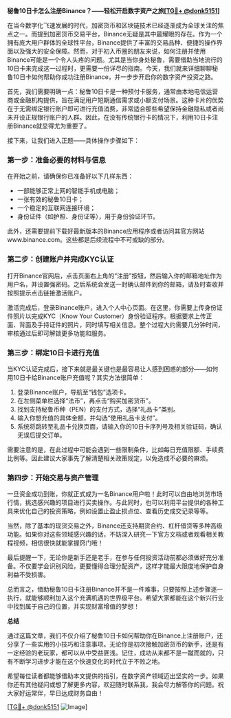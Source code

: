 **秘鲁10日卡怎么注册Binance？——轻松开启数字资产之旅[[TG💪+ @donk5151](https://t.me/s/donk5151)]**

在当今数字化飞速发展的时代，加密货币和区块链技术已经逐渐成为全球关注的焦点之一。而提到加密货币交易平台，Binance无疑是其中最耀眼的存在。作为一个拥有庞大用户群体的全球性平台，Binance提供了丰富的交易品种、便捷的操作界面以及强大的安全保障。然而，对于初入币圈的朋友来说，如何注册并使用Binance可能是一个令人头疼的问题。尤其是当你身处秘鲁，需要借助当地流行的10日卡来完成这一过程时，更需要一份详尽的指南。今天，我们就来详细聊聊秘鲁10日卡如何帮助你成功注册Binance，并一步步开启你的数字资产投资之路。

首先，我们需要明确一点：秘鲁10日卡是一种预付卡服务，通常由本地电信运营商或金融机构提供，旨在满足用户短期通信需求或小额支付场景。这种卡片的优势在于无需绑定银行账户即可进行充值消费，非常适合那些希望保持金融隐私或者尚未开设正规银行账户的人群。因此，在没有传统银行卡的情况下，利用10日卡注册Binance就显得尤为重要了。

接下来，让我们进入正题——具体操作步骤如下：

### 第一步：准备必要的材料与信息

在开始之前，请确保你已准备好以下几样东西：
- 一部能够正常上网的智能手机或电脑；
- 一张有效的秘鲁10日卡；
- 一个稳定的互联网连接环境；
- 身份证件（如护照、身份证等），用于身份验证环节。

此外，还需要提前下载好最新版本的Binance应用程序或者访问其官方网站www.binance.com。这些都是后续流程中不可或缺的部分。

### 第二步：创建账户并完成KYC认证

打开Binance官网后，点击页面右上角的“注册”按钮，然后输入你的邮箱地址作为用户名，并设置强密码。之后系统会发送一封确认邮件到你的邮箱，请及时查收并按照提示点击链接激活账户。

激活完成后，登录Binance账户，进入个人中心页面。在这里，你需要上传身份证件照片以完成KYC（Know Your Customer）身份验证程序。根据要求上传正面、背面及手持证件的照片，同时填写相关信息。整个过程大约需要几分钟时间，审核通过后即可解锁更多功能和服务。

### 第三步：绑定10日卡进行充值

当KYC认证完成后，接下来就是最关键也是最容易让人感到困惑的部分——如何用10日卡给Binance账户充值呢？其实方法很简单：

1. 登录Binance账户，导航至“钱包”选项卡。
2. 在左侧菜单栏选择“法币”，再点击“购买加密货币”。
3. 找到支持秘鲁币种（PEN）的支付方式，选择“礼品卡”类别。
4. 输入你想充值的具体金额，并勾选“使用礼品卡支付”。
5. 系统将跳转至礼品卡兑换页面，请输入你的10日卡序列号及相关验证码，确认无误后提交订单。

需要注意的是，在此过程中可能会遇到一些限制条件，比如每日充值限额、手续费比例等。因此建议大家事先了解清楚相关政策规定，以免造成不必要的麻烦。

### 第四步：开始交易与资产管理

一旦资金成功到账，你就正式成为一名Binance用户啦！此时可以自由地浏览市场行情，挑选感兴趣的项目进行买卖操作。与此同时，也可以利用平台提供的各种工具来优化自己的投资策略，例如设置止盈止损点位、查看历史成交记录等等。

当然，除了基本的现货交易之外，Binance还支持期货合约、杠杆借贷等多种高级功能。如果你对这些领域感兴趣的话，不妨深入研究一下官方文档或者观看相关教程视频，相信很快就能掌握窍门哦！

最后提醒一下，无论你是新手还是老手，在参与任何投资活动前都必须做好充分准备。不仅要学会识别风险，更要懂得合理分配资产，这样才能最大限度地保护自身利益不受损害。

总而言之，借助秘鲁10日卡注册Binance并不是一件难事，只要按照上述步骤逐一执行，就能够顺利加入这个充满机遇的世界级平台。希望大家都能在这个新兴行业中找到属于自己的位置，并实现财富增值的梦想！

**总结**

通过这篇文章，我们不仅介绍了秘鲁10日卡如何帮助你在Binance上注册账户，还分享了一些实用的小技巧和注意事项。无论你是初次接触加密货币的新手，还是有一定经验的老玩家，都可以从中受益匪浅。记住，成功从来都不是一蹴而就的，只有不断学习进步才能在这个快速变化的时代立于不败之地。

希望每位读者都能够借助本文提供的指引，在数字资产领域迈出坚实的一步。如果你还有其他疑问或想了解更多内容，欢迎随时联系我，我会尽力解答你的问题。祝大家好运常伴，早日达成财务自由！

[[TG💪+ @donk5151](https://t.me/s/donk5151) ![Image](https://i.postimg.cc/rwNCRYN7/Snipaste-2025-04-30-17-27-05.png)]